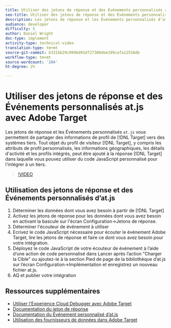 ```yaml
---
title: Utiliser des jetons de réponse et des Événements personnalisés at.js avec Adobe Target
seo-title: Utiliser des jetons de réponse et des Événements personnalisés at.js avec Adobe Target
description: Les jetons de réponse et les Événements personnalisés d’at.js vous permettent de partager des informations de profil de Cible vers des systèmes tiers. Tout objet du profil du visiteur de Cible, y compris les attributs de profil personnalisés, les informations géographiques, les détails d’activité et les profils intégrés, peut être ajouté à la réponse de Cible dans laquelle vous pouvez utiliser du code JavaScript personnalisé pour l’intégrer à un tiers.
audience: developer
difficulty: 5
author: Daniel Wright
doc-type: implement
activity-type: technical-video
translation-type: tm+mt
source-git-commit: b331bb29c099bd91df27300ebe199cafa12516db
workflow-type: tm+mt
source-wordcount: '284'
ht-degree: 2%

---
```



# Utiliser des jetons de réponse et des Événements personnalisés at.js avec Adobe Target

Les jetons de réponse et les Événements personnalisés `at.js` vous permettent de partager des informations de profil de [!DNL Target] vers des systèmes tiers. Tout objet du profil de visiteur [!DNL Target], y compris les attributs de profil personnalisés, les informations géographiques, les détails d&#39;activité et les profils intégrés, peut être ajouté à la réponse [!DNL Target] dans laquelle vous pouvez utiliser du code JavaScript personnalisé pour l&#39;intégrer à un tiers.

>[!VIDEO](https://video.tv.adobe.com/v/23253/?quality=12)

## Utilisation des jetons de réponse et des Événements personnalisés d’at.js

1. Déterminer les données dont vous avez besoin à partir de [!DNL Target]
1. Activez les jetons de réponse pour les données dont vous avez besoin en activant la bascule sur l&#39;écran Configuration->Jetons de réponse.
1. Déterminer l&#39;écouteur de événement à utiliser
1. Ecrivez le code JavaScript nécessaire pour écouter le événement Adobe Target, lire les jetons de réponse et faire ce dont vous avez besoin pour votre intégration.
1. Déployez le code JavaScript de votre écouteur de événement à l’aide d’une action de code personnalisé dans Lancer après l’action &quot;Charger la Cible&quot; ou ajoutez-le à la section Pied de page de la bibliothèque d’at.js sur l’écran Configuration->Implémentation et enregistrez un nouveau fichier at.js.
1. AQ et publier votre intégration

## Ressources supplémentaires

* [Utiliser l&#39;Experience Cloud Debugger avec Adobe Target](../troubleshooting/troubleshoot-with-the-experience-cloud-debugger.md)
* [Documentation du jeton de réponse](https://docs.adobe.com/help/en/target/using/administer/response-tokens.html)
* [Documentation du Événement personnalisé d’at.js](https://docs.adobe.com/content/help/en/target/using/implement-target/client-side/functions-overview/atjs-custom-events.html)
* [Utilisation des fournisseurs de données dans Adobe Target](use-data-providers-to-integrate-third-party-data.md)